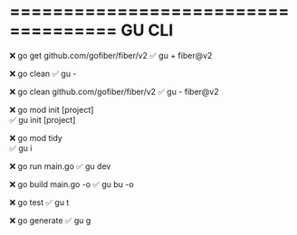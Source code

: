 
====================================
 GU CLI
====================================
❌ go get github.com/gofiber/fiber/v2
✅ gu + fiber@v2


❌ go clean
✅ gu -


❌ go clean github.com/gofiber/fiber/v2
✅ gu - fiber@v2


❌ go mod init [project]   
✅ gu init [project]


❌ go mod tidy    
✅ gu i


❌ go run main.go
✅ gu dev


❌ go build main.go -o
✅ gu bu -o


❌ go test
✅ gu t


❌ go generate
✅ gu g





